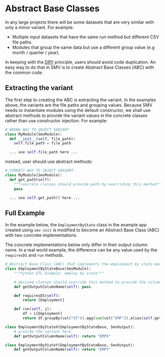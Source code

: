 # Abstract Base Classes
In any large projects there will be some datasets that are very similar with only a minor variant.  For example:
* Multiple input datasets that have the same run method but different CSV file paths.
* Modules that group the same data but use a different group value (e.g month / quarter / year).

In keeping with the [DRY](https://en.wikipedia.org/wiki/Don%27t_repeat_yourself) principle, users should avoid code duplication.  An easy way to do that in SMV is to create Abstract Base Classes (ABC) with the common code.

## Extracting the variant
The first step to creating the ABC is extracting the variant.  In the examples above, the variants are the file paths and grouping values.  Because SMV needs to instantiate modules using the default constructor, we shall use abstract methods to provide the variant values in the concrete classes rather than use constructor injection.  For example:
```python
# WRONG WAY TO INJECT VARIANT
class MyModule(SmvModule):
  def __init__(self, file_path):
    self.file_path = file_path

  ... use self.file_path here ...
```
instead, user should use abstract methods:
```python
# CORRECT WAY TO INJECT VARIANT
class MyModule(SmvModule):
  def get_path(self):
    """concrete classes should provide path by overriding this method"""
    pass

  ... use self.get_path() here ...
```

## Full Example
In the example below, the `EmploymentByState` class in the example app created using `smv-init` is modified to become an Abstract Base Class (ABC) with two concrete implementations.

The concrete implementations below only differ in their output column name.  In a real world example, the difference can be any value used by the `requiresDS` and `run` methods.

```python
# Abstract Base Class (ABC) that implements the employment by state module.
class EmploymentByStateBase(SmvModule):
    """Python ETL Example: employ by state"""

    # derived classes should override this method to provide the column name.
    def getOutputColumnName(self): pass

    def requiresDS(self):
        return [Employment]

    def run(self, i):
        df = i[Employment]
        return df.groupBy(col("ST")).agg(sum(col("EMP")).alias(self.getOutputColumnName()))

class EmploymentByStateX(EmploymentByStateBase, SmvOutput):
    # provide the variant here.
    def getOutputColumnName(self): return "EMPX"

class EmploymentByStateY(EmploymentByStateBase, SmvOutput):
    def getOutputColumnName(self): return "EMPY"
```
